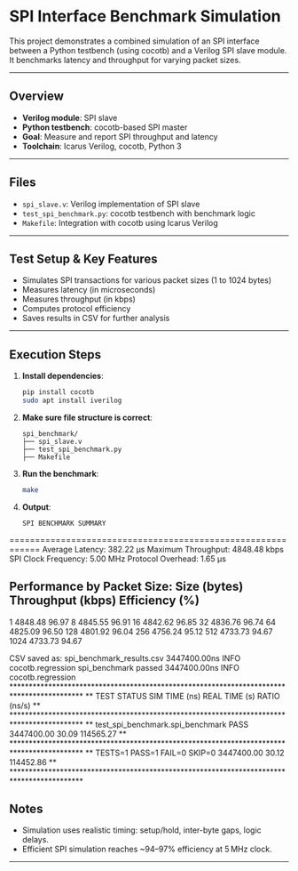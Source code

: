 
# SPI Interface Benchmark Simulation

This project demonstrates a combined simulation of an SPI interface between a Python testbench (using cocotb) and a Verilog SPI slave module. It benchmarks latency and throughput for varying packet sizes.

---

## Overview

- **Verilog module**: SPI slave
- **Python testbench**: cocotb-based SPI master
- **Goal**: Measure and report SPI throughput and latency
- **Toolchain**: Icarus Verilog, cocotb, Python 3

---

## Files

- `spi_slave.v`: Verilog implementation of SPI slave
- `test_spi_benchmark.py`: cocotb testbench with benchmark logic
- `Makefile`: Integration with cocotb using Icarus Verilog

---

##  Test Setup & Key Features

- Simulates SPI transactions for various packet sizes (1 to 1024 bytes)
- Measures latency (in microseconds)
- Measures throughput (in kbps)
- Computes protocol efficiency
- Saves results in CSV for further analysis

---

##  Execution Steps

1. **Install dependencies**:
    ```bash
    pip install cocotb
    sudo apt install iverilog
    ```

2. **Make sure file structure is correct**:
    ```
    spi_benchmark/
    ├── spi_slave.v
    ├── test_spi_benchmark.py
    ├── Makefile
    ```

3. **Run the benchmark**:
    ```bash
    make
    ```

4. **Output**:
    ```
   SPI BENCHMARK SUMMARY
============================================================
Average Latency: 382.22 µs
Maximum Throughput: 4848.48 kbps
SPI Clock Frequency: 5.00 MHz
Protocol Overhead: 1.65 µs

Performance by Packet Size:
Size (bytes)   Throughput (kbps)        Efficiency (%)
------------------------------------------------------------
1              4848.48                  96.97
8              4845.55                  96.91
16             4842.62                  96.85
32             4836.76                  96.74
64             4825.09                  96.50
128            4801.92                  96.04
256            4756.24                  95.12
512            4733.73                  94.67
1024           4733.73                  94.67

CSV saved as: spi_benchmark_results.csv
3447400.00ns INFO     cocotb.regression                  spi_benchmark passed
3447400.00ns INFO     cocotb.regression                  ******************************************************************************************
                                                         ** TEST                              STATUS  SIM TIME (ns)  REAL TIME (s)  RATIO (ns/s) **
                                                         ******************************************************************************************
                                                         ** test_spi_benchmark.spi_benchmark   PASS     3447400.00          30.09     114565.27  **
                                                         ******************************************************************************************
                                                         ** TESTS=1 PASS=1 FAIL=0 SKIP=0                3447400.00          30.12     114452.86  **
                                                         ******************************************************************************************


## Notes

- Simulation uses realistic timing: setup/hold, inter-byte gaps, logic delays.
- Efficient SPI simulation reaches ~94–97% efficiency at 5 MHz clock.

---

